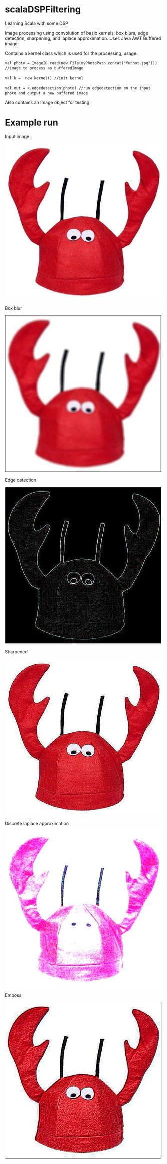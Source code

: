 # scalaDSPFiltering
Learning Scala with some DSP

Image processing using convolution of basic kernels: box blurs, edge detection, sharpening, and laplace approximation. Uses Java AWT Buffered image.

Contains a kernel class which is used for the processing, usage:

```
val photo = ImageIO.read(new File(myPhotoPath.concat("funhat.jpg"))) //image to process as bufferedImage

val k =  new kernel() //init kernel

val out = k.edgedetection(photo) //run edgedetection on the input photo and output a new buffered image
```

Also contains an Image object for testing.

# Example run

Input image

![A regular fun crab hat](/images/funhat.jpg)

Box blur

![A blurry fun crab hat](/images/boxblur.jpg)

Edge detection

![An outlined fun crab hat](/images/edgeDetection.jpg)

Sharpened

![A very sharp fun crab hat](/images/sharpen.jpg)

Discrete laplace approximation

![A kinda faded fun crab hat](/images/laplace.jpg)

Emboss

![An embossed crab hat](/images/emboss.jpg)
